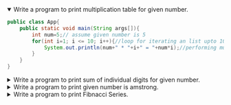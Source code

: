 
<details open>
<summary>Write a program to print multiplication table for given number.</summary>
<p>

```java
public class App{  
    public static void main(String args[]){  
        int num=5;// assume given number is 5
        for(int i=1; i <= 10; i++){//loop for iterating an list upto 10 numbers
            System.out.println(num+" * "+i+" = "+num*i);//performing multiplication and print it out here
        }
    }  
}  
```

</p>
</details> 


<details>
<summary>Write a program to print sum of individual digits for given number.</summary>
<p>

```java
public class App{  
    public static void main(String args[]){  
        int m, n, sum = 0;
        m = 456;//stroing the number in m variable
        while(m > 0) {
            n = m % 10;//performing modulo of the number
            sum = sum + n;//calculating sum of individual digits
            m = m / 10;//performing division
        }
        System.out.println("Sum of Digits:"+sum);//printing the sum of individual digits
    }  
}  
```

</p>
</details> 


<details>
<summary>Write a program to print given number is amstrong.</summary>
<p>

```java
public class App{  
    public static void main(String args[]){  
        int number , originalNumber= 371, remainder, result = 0;

        number=originalNumber ;//storing the original number in another variable

        while ( number != 0)//checking that number is equal to zero or not
        {
            remainder =  number % 10;//calculating modulus value
            result += Math.pow(remainder, 3);//calculation result
            number /= 10;//performing division
        }

        if(result == originalNumber)//checking whether the given result is equal to original number or not 
            System.out.println(originalNumber + " is an Armstrong number.");//printing if the given number is amstrong 
        else
            System.out.println(originalNumber + " is not an Armstrong number.");//printing if the given number is not an amstrong
    }  
}  
```

</p>
</details> 


<details>
<summary>Write a program to print Fibnacci Series.</summary>
<p>

```java
public class App{  
    public static void main(String args[]){  
        int n1=0,n2=1,n3,i,count=10;    
		System.out.print(n1+" "+n2); //printing first two elements  
		    
		for(i=2;i<count;++i) {    
		  n3=n1+n2;  //adding first two elements and storing another variable  
		  System.out.print(" "+n3);  //printing the sum of first two numbers  
		  n1=n2; //storing n2 in n1
		  n2=n3;  //storing n3 in n2  
		}    
    }  
}  
```

</p>
</details> 

